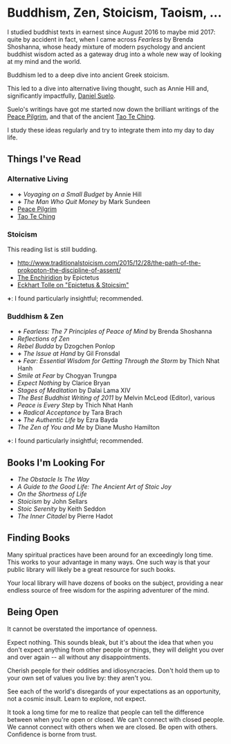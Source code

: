 # Buddhism, Zen, Stoicism, Taoism, ...

I studied buddhist texts in earnest since August 2016 to maybe mid 2017: quite
by accident in fact, when I came across *Fearless* by Brenda Shoshanna, whose
heady mixture of modern psychology and ancient buddhist wisdom acted as a
gateway drug into a whole new way of looking at my mind and the world.

Buddhism led to a deep dive into ancient Greek stoicism.

This led to a dive into alternative living thought, such as Annie Hill and,
significantly impactfully, [Daniel Suelo](https://en.wikipedia.org/wiki/Suelo).

Suelo's writings have got me started now down the brilliant writings of the
[Peace Pilgrim](http://www.peacepilgrim.com), and that of the ancient [Tao Te
Ching](http://acc6.its.brooklyn.cuny.edu/~phalsall/texts/taote-v3.html).

I study these ideas regularly and try to integrate them into my day to day life.


## Things I've Read

### Alternative Living

- **+** *Voyaging on a Small Budget* by Annie Hill
- **+** *The Man Who Quit Money* by Mark Sundeen
- [Peace Pilgrim](http://www.peacepilgrim.com/steps1.htm)
- [Tao Te Ching](http://acc6.its.brooklyn.cuny.edu/~phalsall/texts/taote-v3.html)

### Stoicism

This reading list is still budding.

- http://www.traditionalstoicism.com/2015/12/28/the-path-of-the-prokopton-the-discipline-of-assent/
- [The Enchiridion](http://classics.mit.edu/Epictetus/epicench.html) by Epictetus
- [Eckhart Tolle on "Epictetus &
  Stoicsim"](https://www.youtube.com/watch?v=e7RSdiwECgc)

**+**: I found particularly insightful; recommended.

### Buddhism & Zen

- **+** *Fearless: The 7 Principles of Peace of Mind* by Brenda Shoshanna
- *Reflections of Zen*
- *Rebel Budda* by Dzogchen Ponlop
- **+** *The Issue at Hand* by Gil Fronsdal
- **+** *Fear: Essential Wisdom for Getting Through the Storm* by Thich Nhat Hanh
- *Smile at Fear* by Chogyan Trungpa
- *Expect Nothing* by Clarice Bryan
- *Stages of Meditation* by Dalai Lama XIV
- *The Best Buddhist Writing of 2011* by Melvin McLeod (Editor), various
- *Peace is Every Step* by Thich Nhat Hanh
- **+** *Radical Acceptance* by Tara Brach
- **+** *The Authentic Life* by Ezra Bayda
- *The Zen of You and Me* by Diane Musho Hamilton

**+**: I found particularly insightful; recommended.


## Books I'm Looking For

- *The Obstacle Is The Way*
- *A Guide to the Good Life: The Ancient Art of Stoic Joy*
- *On the Shortness of Life*
- *Stoicism* by John Sellars
- *Stoic Serenity* by Keith Seddon
- *The Inner Citadel* by Pierre Hadot

## Finding Books

Many spiritual practices have been around for an exceedingly long time. This
works to your advantage in many ways. One such way is that your public library
will likely be a great resource for such books.

Your local library will have dozens of books on the subject, providing a near
endless source of free wisdom for the aspiring adventurer of the mind.

## Being Open

It cannot be overstated the importance of openness.

Expect nothing. This sounds bleak, but it's about the idea that when you don't
expect anything from other people or things, they will delight you over and over
again -- all without any disappointments.

Cherish people for their oddities and idiosyncracies. Don't hold them up to your
own set of values you live by: they aren't you.

See each of the world's disregards of your expectations as an opportunity, not a
cosmic insult. Learn to explore, not expect.

It took a long time for me to realize that people can tell the difference
between when you're open or closed. We can't connect with closed people. We
cannot connect with others when we are closed. Be open with others. Confidence
is borne from trust.
